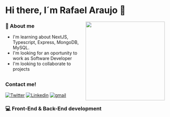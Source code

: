 # Hi there, I´m Rafael Araujo :wave:

<img src="https://github.com/Rafaell-dev/images/blob/main/img-gif-github.gif" width= "250px" align= "right">

### :man: About me
- I'm learning about NextJS, Typescript, Express, MongoDB, MySQL.
- I'm looking for an oportunity to work as Software Developer
- I'm looking to collaborate to projects



##
### Contact me!

[![Twitter](https://img.shields.io/badge/-Twitter-060606?style=flat&labelcolor=0D0D0D&logo=Twitter&color=white)](https://twitter.com/rafaelldev)
[![Linkedin](https://img.shields.io/badge/-Linkedin-060606?style=flat&labelcolor=0D0D0D&logo=Linkedin&color=blue)](https://linkedin.com/in/rafaelldev)
[![gmail](https://img.shields.io/badge/Gmail-D14836?style=flat&logo=Gmail&logoColor=white)](mailto:araujor.dev@gmail.com)

### :computer: Front-End & Back-End development
